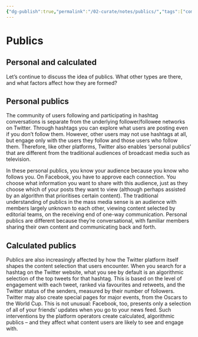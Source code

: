 ```yaml
---
{"dg-publish":true,"permalink":"/02-curate/notes/publics/","tags":["community","networked-publics"]}
---
```


# Publics
## Personal and calculated

Let’s continue to discuss the idea of publics. What other types are there, and what factors affect how they are formed?

## Personal publics
The community of users following and participating in hashtag conversations is separate from the underlying follower/followee networks on Twitter. Through hashtags you can explore what users are posting even if you don’t follow them. However, other users may not use hashtags at all, but engage only with the users they follow and those users who follow them. Therefore, like other platforms, Twitter also enables ‘personal publics’ that are different from the traditional audiences of broadcast media such as television.

In these personal publics, you know your audience because you know who follows you. On Facebook, you have to approve each connection. You choose what information you want to share with this audience, just as they choose which of your posts they want to view (although perhaps assisted by an algorithm that prioritises certain content). The traditional understanding of publics in the mass media sense is an audience with members largely unknown to each other, viewing content selected by editorial teams, on the receiving end of one-way communication. Personal publics are different because they’re conversational, with familiar members sharing their own content and communicating back and forth.

## Calculated publics
Publics are also increasingly affected by how the Twitter platform itself shapes the content selection that users encounter. When you search for a hashtag on the Twitter website, what you see by default is an algorithmic selection of the top tweets for that hashtag. This is based on the level of engagement with each tweet, ranked via favourites and retweets, and the Twitter status of the senders, measured by their number of followers. Twitter may also create special pages for major events, from the Oscars to the World Cup. This is not unusual: Facebook, too, presents only a selection of all of your friends’ updates when you go to your news feed. Such interventions by the platform operators create calculated, algorithmic publics – and they affect what content users are likely to see and engage with.
